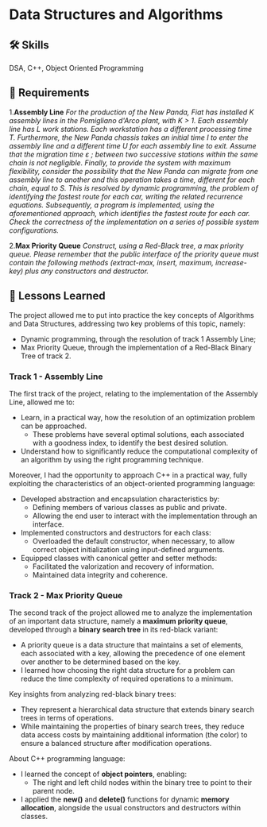 #  Data Structures and Algorithms

## 🛠 Skills
DSA, C++, Object Oriented Programming

## 📝 Requirements

1.**Assembly Line**
*For the production of the New Panda, Fiat has installed K assembly lines in the Pomigliano d'Arco plant, with K > 1. Each assembly line has L work stations. Each workstation has a different processing time T. Furthermore, the New Panda chassis takes an initial time I to enter the assembly line and a different time U for each assembly line to exit. Assume that the migration time ε ; between two successive stations within the same chain is not negligible. Finally, to provide the system with maximum flexibility, consider the possibility that the New Panda can migrate from one assembly line to another and this operation takes a time, different for each chain, equal to S. This is resolved by dynamic programming, the problem of identifying the fastest route for each car, writing the related recurrence equations. Subsequently, a program is implemented, using the aforementioned approach, which identifies the fastest route for each car. Check the correctness of the implementation on a series of possible system configurations.*

2.**Max Priority Queue**
*Construct, using a Red-Black tree, a max priority queue. Please remember that the public interface of the priority queue must contain the following methods (extract-max, insert, maximum, increase-key) plus any constructors and destructor.*

## 📖 Lessons Learned
The project allowed me to put into practice the key concepts of Algorithms and Data Structures, addressing two key problems of this topic, namely:
- Dynamic programming, through the resolution of track 1 Assembly Line;
- Max Priority Queue, through the implementation of a Red-Black Binary Tree of track 2.

### Track 1 - Assembly Line
The first track of the project, relating to the implementation of the Assembly Line, allowed me to:
  - Learn, in a practical way, how the resolution of an optimization problem can be approached. 
    - These problems have several optimal solutions, each associated with a goodness index, to identify the best desired solution.
  - Understand how to significantly reduce the computational complexity of an algorithm by using the right programming technique.

Moreover, I had the opportunity to approach C++ in a practical way, fully exploiting the characteristics of an object-oriented programming language:
  - Developed abstraction and encapsulation characteristics by:
    - Defining members of various classes as public and private.
    - Allowing the end user to interact with the implementation through an interface.
  - Implemented constructors and destructors for each class:
    - Overloaded the default constructor, when necessary, to allow correct object initialization using input-defined arguments.
  - Equipped classes with canonical getter and setter methods:
    - Facilitated the valorization and recovery of information.
    - Maintained data integrity and coherence.



### Track 2 - Max Priority Queue
The second track of the project allowed me to analyze the implementation of an important data structure, namely a **maximum priority queue**, developed through a **binary search tree** in its red-black variant:
  - A priority queue is a data structure that maintains a set of elements, each associated with a key, allowing the precedence of one element over another to be determined based on the key.
  - I learned how choosing the right data structure for a problem can reduce the time complexity of required operations to a minimum.

Key insights from analyzing red-black binary trees:
  - They represent a hierarchical data structure that extends binary search trees in terms of operations.
  - While maintaining the properties of binary search trees, they reduce data access costs by maintaining additional information (the color) to ensure a balanced structure after modification operations.

About C++ programming language:
  - I learned the concept of **object pointers**, enabling:
    - The right and left child nodes within the binary tree to point to their parent node.
  - I applied the **new()** and **delete()** functions for dynamic **memory allocation**, alongside the usual constructors and destructors within classes.

